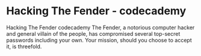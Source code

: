 # Hacking The Fender - codecademy
Hacking The Fender codecademy
The Fender, a notorious computer hacker and general villain of the people, has compromised several top-secret passwords including your own. Your mission, should you choose to accept it, is threefold.
